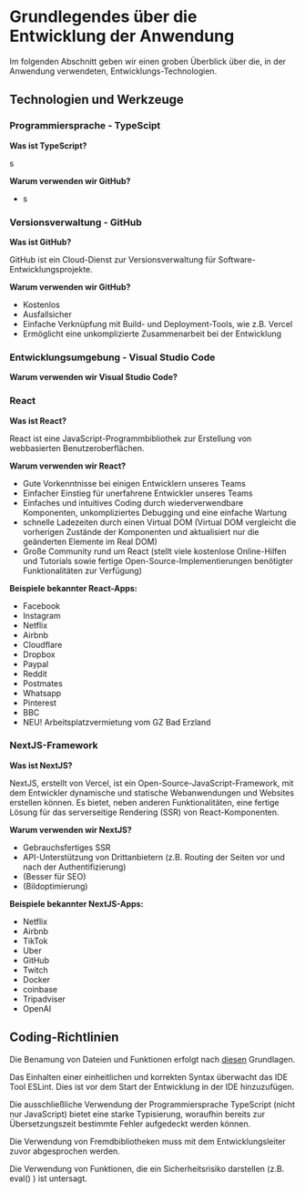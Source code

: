 # Grundlegendes über die Entwicklung der Anwendung

Im folgenden Abschnitt geben wir einen groben Überblick über die, in der Anwendung verwendeten, Entwicklungs-Technologien. 

## Technologien und Werkzeuge

### Programmiersprache - TypeScipt

**Was ist TypeScript?**

s

**Warum verwenden wir GitHub?**

*   s

### Versionsverwaltung - GitHub

**Was ist GitHub?**

GitHub ist ein Cloud-Dienst zur Versionsverwaltung für Software-Entwicklungsprojekte.

**Warum verwenden wir GitHub?**

*   Kostenlos
*   Ausfallsicher
*   Einfache Verknüpfung mit Build- und Deployment-Tools, wie z.B. Vercel
*   Ermöglicht eine unkomplizierte Zusammenarbeit bei der Entwicklung

### Entwicklungsumgebung - Visual Studio Code

**Warum verwenden wir Visual Studio Code?**

### React

**Was ist React?**

React ist eine JavaScript-Programmbibliothek zur Erstellung von webbasierten Benutzeroberflächen.

**Warum verwenden wir React?**

*   Gute Vorkenntnisse bei einigen Entwicklern unseres Teams
*   Einfacher Einstieg für unerfahrene Entwickler unseres Teams
*   Einfaches und intuitives Coding durch wiederverwendbare Komponenten, unkompliziertes Debugging und eine einfache Wartung
*   schnelle Ladezeiten durch einen Virtual DOM (Virtual DOM vergleicht die vorherigen Zustände der Komponenten und aktualisiert nur die geänderten Elemente im Real DOM)
*   Große Community rund um React (stellt viele kostenlose Online-Hilfen und Tutorials sowie fertige Open-Source-Implementierungen benötigter Funktionalitäten zur Verfügung)

**Beispiele bekannter React-Apps:**

*   Facebook
*   Instagram
*   Netflix
*   Airbnb
*   Cloudflare
*   Dropbox
*   Paypal
*   Reddit
*   Postmates
*   Whatsapp
*   Pinterest
*   BBC
*   NEU! Arbeitsplatzvermietung vom GZ Bad Erzland

### NextJS-Framework

**Was ist NextJS?**

NextJS, erstellt von Vercel, ist ein Open-Source-JavaScript-Framework, mit dem Entwickler dynamische und statische Webanwendungen und Websites erstellen können. Es bietet, neben anderen Funktionalitäten, eine fertige Lösung für das serverseitige Rendering (SSR) von React-Komponenten.

**Warum verwenden wir NextJS?**

*   Gebrauchsfertiges SSR
*   API-Unterstützung von Drittanbietern (z.B. Routing der Seiten vor und nach der Authentifizierung)
*   (Besser für SEO)
*   (Bildoptimierung)

**Beispiele bekannter NextJS-Apps:**

*   Netflix
*   Airbnb
*   TikTok
*   Uber
*   GitHub
*   Twitch
*   Docker
*   coinbase
*   Tripadviser
*   OpenAI

## **Coding-Richtlinien**

Die Benamung von Dateien und Funktionen erfolgt nach [diesen](https://makecode.com/extensions/naming-conventions) Grundlagen.

Das Einhalten einer einheitlichen und korrekten Syntax überwacht das IDE Tool ESLint. Dies ist vor dem Start der Entwicklung in der IDE hinzuzufügen.

Die ausschließliche Verwendung der Programmiersprache TypeScript (nicht nur JavaScript) bietet eine starke Typisierung, woraufhin bereits zur Übersetzungszeit bestimmte Fehler aufgedeckt werden können.

Die Verwendung von Fremdbibliotheken muss mit dem Entwicklungsleiter zuvor abgesprochen werden.

Die Verwendung von Funktionen, die ein Sicherheitsrisiko darstellen (z.B. eval() ) ist untersagt.
